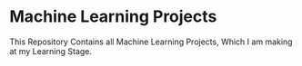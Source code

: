 # Machine Learning Projects

This Repository Contains all Machine Learning Projects, Which I am making at my Learning Stage.
